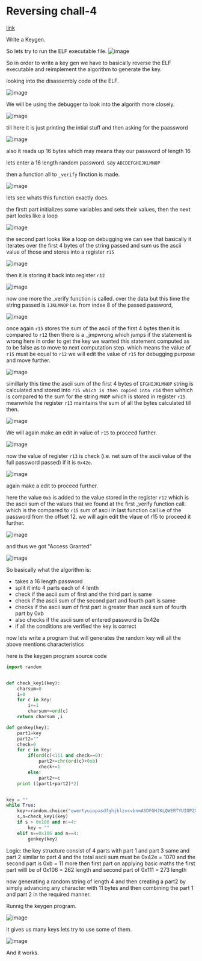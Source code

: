 # Reversing chall-4

[link]()

Write a Keygen.

So lets try to run the ELF executable file.
![image](https://github.com/nikunjagarwal17/CSOC-IITBHU/assets/144536875/a7fc370d-4108-4bd6-a78a-e98370cd3ce0)

So in order to write a key gen we have to basically reverse the ELF executable and reimplement the algorithm to generate the key.

looking into the disassembly code of the ELF.

![image](https://github.com/nikunjagarwal17/CSOC-IITBHU/assets/144536875/f8abe57b-360c-4bf3-a404-bbfe1dd380d1)

We will be using the debugger to look into the algorith more closely.

![image](https://github.com/nikunjagarwal17/CSOC-IITBHU/assets/144536875/9c1319cc-f363-4117-9b14-a61d774908ff)

till here it is just printing the intial stuff and then asking for the paassword 

![image](https://github.com/nikunjagarwal17/CSOC-IITBHU/assets/144536875/5652af45-9ef8-4bc6-948e-d4d4de1d0af1)

also it reads up 16 bytes which may means thay our password of length 16

lets enter a 16 length random password. say ```ABCDEFGHIJKLMNOP```

then a function all to ```_verify``` finction is made.

![image](https://github.com/nikunjagarwal17/CSOC-IITBHU/assets/144536875/d234923d-99de-4baa-893f-d7dd9201445d)

lets see whats this function exactly does.

the firstt part initializes some variables and sets their values, then the next part looks like a loop 

![image](https://github.com/nikunjagarwal17/CSOC-IITBHU/assets/144536875/fd17bb9a-2a00-4c21-ad86-32abae3eeb92)

the second part looks like a loop on debugging we can see that basically it iterates over the first 4 bytes of the string passed and sum us the ascii value of those and stores into a register ```r15```

![image](https://github.com/nikunjagarwal17/CSOC-IITBHU/assets/144536875/4c8a72d3-99e1-44f1-995b-0d18d59381a9)

then it is storing it back into register ```r12```

![image](https://github.com/nikunjagarwal17/CSOC-IITBHU/assets/144536875/51c303e0-2b14-4649-94c8-d0d8b95c9f4b)

now one more the _verify function is called. over the data but this time the string passed is ```IJKLMNOP``` i.e. from index 8 of the passed password,

![image](https://github.com/nikunjagarwal17/CSOC-IITBHU/assets/144536875/e5dd0272-95aa-4a9d-abf7-1fb531349a58)

once again ```r15``` stores the sum of the ascii of the first 4 bytes then it is compared to ```r12``` then there is a _jmpwrong which jumps if the statement is wrong here in order to get the key we wanted this statement computed as to be false as to move to next computation step. which means the value of ```r15``` must be equal to ```r12``` we will edit the value of ```r15``` for debugging purpose and move further.

![image](https://github.com/nikunjagarwal17/CSOC-IITBHU/assets/144536875/f22783ec-7ff5-4e67-9520-055e5e63d57b)


simillarly this time the ascii sum of the first 4 bytes of ```EFGHIJKLMNOP``` string is calculated and stored into ```r15 which is then copied into r14``` then whhich is compared to the sum for the string ```MNOP``` which is stored in register ```r15```.
meanwhile the register ```r13``` maintains the sum of all the bytes calculated till then.

![image](https://github.com/nikunjagarwal17/CSOC-IITBHU/assets/144536875/4f9bb5bc-10d7-4b55-b91d-60a313fb854c)

We will again make an edit in value of ```r15``` to proceed further.

![image](https://github.com/nikunjagarwal17/CSOC-IITBHU/assets/144536875/16d25e63-fc4d-4390-b07d-9befaad5f2fc)

now the value of register ```r13``` is check (i.e. net sum of the ascii value of the full password passed) if it is ```0x42e```.

![image](https://github.com/nikunjagarwal17/CSOC-IITBHU/assets/144536875/29cf61bb-5afd-4d18-8584-60325e9e96c4)

again make a edit to proceed further.

here the value ```0xb``` is added to the value stored in the register ```r12``` which is the ascii sum of the values that we found at the first _verify function call. which is the compared to ```r15``` sum of ascii in last function call i.e of the password from the offset 12. we will agin edit the vlaue of r15 to proceed it further.

![image](https://github.com/nikunjagarwal17/CSOC-IITBHU/assets/144536875/35e6993c-47ab-434c-a80a-add821b1a8c2)

and thus we got "Access Granted"

![image](https://github.com/nikunjagarwal17/CSOC-IITBHU/assets/144536875/6bdcc92e-2fc3-47bc-a810-b206649824f0)

So basically what the algorithm is:

- takes a 16 length password
- split it into 4 parts each of 4 lenth
- check if the ascii sum of first and the third part is same
- check if the ascii sum of the second part and fourth part is same
- checks if the ascii sum of first part is greater than ascii sum of fourth part by 0xb
- also checks if the ascii sum of entered password is 0x42e
- if all the conditions are verified the key is correct

now lets write a program that will generates the random key will all the above mentions characteristics

here is the keygen program source code

```python
import random


def check_key1(key):
	charsum=0
	i=0
	for c in key:
		i+=1
		charsum+=ord(c)
	return charsum ,i

def genkey(key):
	part1=key
	part2=""
	check=0
	for c in key:
		if(ord(c)<111 and check==0):
			part2+=chr(ord(c)+0xb)
			check+=1
		else:
			part2+=c
	print ((part1+part2)*2)


key = ""
while True:
	key+=random.choice("qwertyuiopasdfghjklzxcvbnmASDFGHJKLQWERTYUIOPZXCVBNM1234567890")
	s,n=check_key1(key)
	if s > 0x106 and n!=4:
		key = ""
	elif s==0x106 and n==4:
		genkey(key)
```

Logic:
the key structure consist of 4 parts with part 1 and part 3 same and part 2 similar to part 4 and the total ascii sum must be 0x42e = 1070 and the second part is 0xb = 11 more then first part on applying basic maths the first part willl be of 0x106 = 262 length and second part of 0x111 = 273 length 

now generating a random string of length 4 and then creating a part2 by simply advancing any character with 11 bytes and then combining the part 1 and part 2 in the required manner.

Runnig the keygen program.

![image](https://github.com/nikunjagarwal17/CSOC-IITBHU/assets/144536875/2e07f4ad-5c23-4e4d-a3b1-32789922b02e)

it gives us many keys lets try to use some of them.

![image](https://github.com/nikunjagarwal17/CSOC-IITBHU/assets/144536875/fd9214f7-2a5c-48ab-85ec-7d70635222e5)

And it works.























